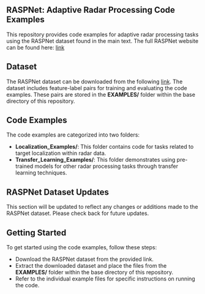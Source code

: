 ## RASPNet: Adaptive Radar Processing Code Examples
This repository provides code examples for adaptive radar processing tasks using the RASPNet dataset found in the main text. The full RASPNet website can be found here: [link](https://shyamven.github.io/RASPNet/)

## Dataset
The RASPNet dataset can be downloaded from the following [link](https://duke.is/8/jvkg). The dataset includes feature-label pairs for training and evaluating the code examples. These pairs are stored in the **EXAMPLES/** folder within the base directory of this repository.

## Code Examples
The code examples are categorized into two folders:

- **Localization_Examples/**: This folder contains code for tasks related to target localization within radar data.
- **Transfer_Learning_Examples/**: This folder demonstrates using pre-trained models for other radar processing tasks through transfer learning techniques.

## RASPNet Dataset Updates
This section will be updated to reflect any changes or additions made to the RASPNet dataset. Please check back for future updates.

## Getting Started
To get started using the code examples, follow these steps:
- Download the RASPNet dataset from the provided link.
- Extract the downloaded dataset and place the files from the **EXAMPLES/** folder within the base directory of this repository.
- Refer to the individual example files for specific instructions on running the code.
